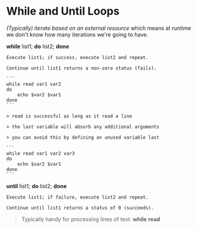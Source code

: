 # While and Until Loops

*(Typically) iterate based on an external resource* which means at runtime we 
don't know how many iterations we're going to have. 

**while** list1; **do** list2; **done**

	Execute list1; if success, execute list2 and repeat. 
	
	Continue until list1 returns a non-zero status (fails).

	```
	while read var1 var2
	do
		echo $var2 $var1
	done
	```

	> read is successful as long as it read a line

	> the last variable will absorb any additional arguments 

	> you can avoid this by defining an unused variable last

	```
	while read var1 var2 var3
	do
		echo $var2 $var1
	done
	```

**until** list1; **do** list2; **done**

	Execute list1; if failure, execute list2 and repeat. 

	Continue until list1 returns a status of 0 (succeeds).

> Typically handy for processing lines of text: **while** **read**
